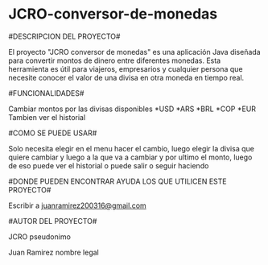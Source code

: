 # JCRO-conversor-de-monedas

#DESCRIPCION DEL PROYECTO#

El proyecto "JCRO conversor de monedas" es una aplicación Java diseñada 
para convertir montos de dinero entre diferentes monedas. Esta 
herramienta es útil para viajeros, empresarios y cualquier persona
que necesite conocer el valor de una divisa en otra moneda en tiempo real.


#FUNCIONALIDADES#

Cambiar montos por las divisas disponibles
*USD
*ARS
*BRL
*COP
*EUR
Tambien ver el historial


#COMO SE PUEDE USAR#

Solo necesita elegir en el menu hacer el cambio,
luego elegir la divisa que quiere cambiar y luego a la que va a cambiar
y por ultimo el monto, luego de eso puede ver el historial
o puede salir o seguir haciendo 


#DONDE PUEDEN ENCONTRAR AYUDA LOS QUE UTILICEN ESTE PROYECTO#

Escribir a juanramirez200316@gmail.com


#AUTOR DEL PROYECTO#

JCRO pseudonimo

Juan Ramirez nombre legal
